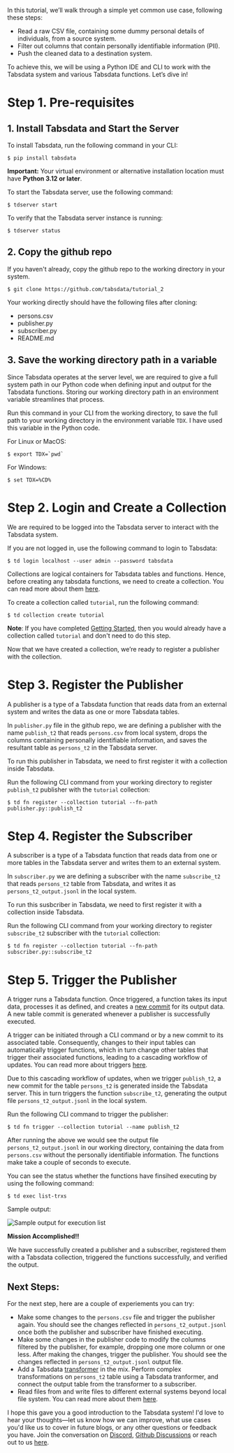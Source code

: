 In this tutorial, we’ll walk through a simple yet common use case, following these steps:

* Read a raw CSV file, containing some dummy personal details of individuals, from a source system.
* Filter out columns that contain personally identifiable information (PII).
* Push the cleaned data to a destination system.

To achieve this, we will be using a Python IDE and CLI to work with the Tabsdata system and various Tabsdata functions. Let’s dive in!

# Step 1. Pre-requisites

## 1. Install Tabsdata and Start the Server

To install Tabsdata, run the following command in your CLI:

```
$ pip install tabsdata
```

**Important:** Your virtual environment or alternative installation location must have **Python 3.12 or later**.


To start the Tabsdata server, use the following command:

```
$ tdserver start
```


To verify that the Tabsdata server instance is running:

```
$ tdserver status
```


## 2. Copy the github repo

If you haven't already, copy the github repo to the working directory in your system.

```
$ git clone https://github.com/tabsdata/tutorial_2
```

Your working directly should have the following files after cloning:

* persons.csv
* publisher.py
* subscriber.py
* README.md



## 3. Save the working directory path in a variable

Since Tabsdata operates at the server level, we are required to give a full system path in our Python code when defining input and output for the Tabsdata functions. Storing our working directory path in an environment variable streamlines that process.

Run this command in your CLI from the working directory, to save the full path to your working directory in the environment variable ``TDX``. I have used this variable in the Python code.

For Linux or MacOS:

```
$ export TDX=`pwd`
```

For Windows:

```
$ set TDX=%CD%
```


# Step 2. Login and Create a Collection

We are required to be logged into the Tabsdata server to interact with the Tabsdata system.

If you are not logged in, use the following command to login to Tabsdata:

```
$ td login localhost --user admin --password tabsdata
```

Collections are logical containers for Tabsdata tables and functions. Hence, before creating any tabsdata functions, we need to create a collection. You can read more about them [here](https://docs.tabsdata.com/latest/guide/03_key_concepts/main.html#collections).

To create a collection called ``tutorial``, run the following command:

```
$ td collection create tutorial
```

**Note**: If you have completed [Getting Started](https://docs.tabsdata.com/latest/guide/02_getting_started/main.html), then you would already have a collection called ``tutorial`` and don't need to do this step.


Now that we have created a collection, we’re ready to register a publisher with the collection.


# Step 3. Register the Publisher

A publisher is a type of a Tabsdata function that reads data from an external system and writes the data as one or more Tabsdata tables.

In ``publisher.py`` file in the github repo, we are defining a publisher with the name ``publish_t2`` that reads ``persons.csv`` from local system, drops the columns containing personally identifiable information, and saves the resultant table as ``persons_t2`` in the Tabsdata server.

To run this publisher in Tabsdata, we need to first register it with a collection inside Tabsdata.

Run the following CLI command from your working directory to register ``publish_t2`` publisher with the ``tutorial`` collection:

```
$ td fn register --collection tutorial --fn-path publisher.py::publish_t2
```


# Step 4. Register the Subscriber

A subscriber is a type of a Tabsdata function that reads data from one or more tables in the Tabsdata server and writes them to an external system.

In ``subscriber.py`` we are defining a subscriber with the name ``subscribe_t2`` that reads ``persons_t2`` table from Tabsdata, and writes it as ``persons_t2_output.jsonl`` in the local system.

To run this susbcriber in Tabsdata, we need to first register it with a collection inside Tabsdata.

Run the following CLI command from your working directory to register ``subscribe_t2`` subscriber with the ``tutorial`` collection:

```
$ td fn register --collection tutorial --fn-path subscriber.py::subscribe_t2
```



# Step 5. Trigger the Publisher


A trigger runs a Tabsdata function. Once triggered, a function takes its input data, processes it as defined, and creates a [new commit](https://docs.tabsdata.com/latest/guide/06_working_with_tables/table_frame_1.html#table-commits) for its output data. A new table commit is generated whenever a publisher is successfully executed.

A trigger can be initiated through a CLI command or by a new commit to its associated table. Consequently, changes to their input tables can automatically trigger functions, which in turn change other tables that trigger their associated functions, leading to a cascading workflow of updates. You can read more about triggers [here](https://docs.tabsdata.com/latest/guide/05_working_with_triggers/main.html).

Due to this cascading workflow of updates, when we trigger ``publish_t2``, a new commit for the table ``persons_t2`` is generated inside the Tabsdata server. This in turn triggers the function ``subscribe_t2``, generating the output file ``persons_t2_output.jsonl`` in the local system.

Run the following CLI command to trigger the publisher:

```
$ td fn trigger --collection tutorial --name publish_t2
```

After running the above we would see the output file ``persons_t2_output.jsonl`` in our working directory, containing the data from ``persons.csv`` without the personally identifiable information. The functions make take a couple of seconds to execute.

You can see the status whether the functions have finsihed executing by using the following command:

```
$ td exec list-trxs
```

Sample output:

![Sample output for execution list](https://docs.tabsdata.com/latest/_images/transf_trx.png)

**Mission Accomplished!!**

We have successfully created a publisher and a subscriber, registered them with a Tabsdata collection, triggered the functions successfully, and verified the output.


## Next Steps:

For the next step, here are a couple of experiements you can try:

* Make some changes to the ``persons.csv`` file and trigger the publisher again. You should see the changes reflected in ``persons_t2_output.jsonl`` once both the publisher and subscriber have finished executing. 
* Make some changes in the publisher code to modify the columns filtered by the publisher, for example, dropping one more column or one less. After making the changes, trigger the publisher. You should see the changes reflected in ``persons_t2_output.jsonl`` output file.
* Add a Tabsdata [transformer](https://docs.tabsdata.com/latest/guide/04_working_with_functions/working_with_transformers/main.html) in the mix. Perform complex transformations on ``persons_t2`` table using a Tabsdata tranformer, and connect the output table from the transformer to a subscriber.
* Read files from and write files to different external systems beyond local file system. You can read more about them [here](https://docs.tabsdata.com/latest/guide/supported_sources_and_destinations/main.html).


I hope this gave you a good introduction to the Tabsdata system! I'd love to hear your thoughts—let us know how we can improve, what use cases you'd like us to cover in future blogs, or any other questions or feedback you have. Join the conversation on [Discord](https://discord.gg/XRC5XZWppc), [Github Discussions](https://github.com/tabsdata/tabsdata/discussions) or reach out to us [here](https://www.tabsdata.com/contact).